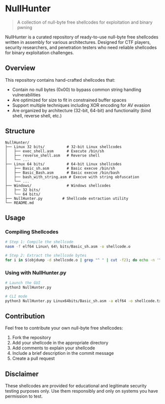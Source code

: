 # NullHunter

> A collection of null-byte free shellcodes for exploitation and binary pwning

NullHunter is a curated repository of ready-to-use null-byte free shellcodes written in assembly for various architectures. Designed for CTF players, security researchers, and penetration testers who need reliable shellcodes for binary exploitation challenges.

## Overview

This repository contains hand-crafted shellcodes that:
- Contain no null bytes (0x00) to bypass common string handling vulnerabilities
- Are optimized for size to fit in constrained buffer spaces
- Support multiple techniques including XOR encoding for AV evasion
- Are organized by architecture (32-bit, 64-bit) and functionality (bind shell, reverse shell, etc.)

## Structure

```
NullHunter/
├── Linux 32 bits/          # 32-bit Linux shellcodes
│   ├── exec_shell.asm      # Execute /bin/sh
│   ├── reverse_shell.asm   # Reverse shell
│   └── ...
├── Linux 64 bits/          # 64-bit Linux shellcodes
│   ├── Basic_sh.asm        # Basic execve /bin/sh
│   ├── Basic_Bash.asm      # Basic execve /bin/bash
│   ├── bash_with_string.asm # Execve with string obfuscation
│   └── ...
├── Windows/                # Windows shellcodes
│   ├── 32 bits/
│   └── 64 bits/
├── NullHunter.py         # Shellcode extraction utility
└── README.md
```

## Usage

### Compiling Shellcodes

```bash
# Step 1: Compile the shellcode
nasm -f elf64 Linux\ 64\ bits/Basic_sh.asm -o shellcode.o

# Step 2: Extract the shellcode bytes
for i in $(objdump -d shellcode.o | grep "^ " | cut -f2); do echo -n '\x'$i; done; echo
```

### Using with NullHunter.py

```bash
# Launch the GUI
python3 NullHunter.py

# CLI mode
python3 NullHunter.py Linux64bits/Basic_sh.asm -a elf64 -o shellcode.txt -c
```

## Contribution

Feel free to contribute your own null-byte free shellcodes:

1. Fork the repository
2. Add your shellcode in the appropriate directory
3. Add comments to explain your shellcode
4. Include a brief description in the commit message
5. Create a pull request

## Disclaimer

These shellcodes are provided for educational and legitimate security testing purposes only. Use them responsibly and only on systems you have permission to test.
